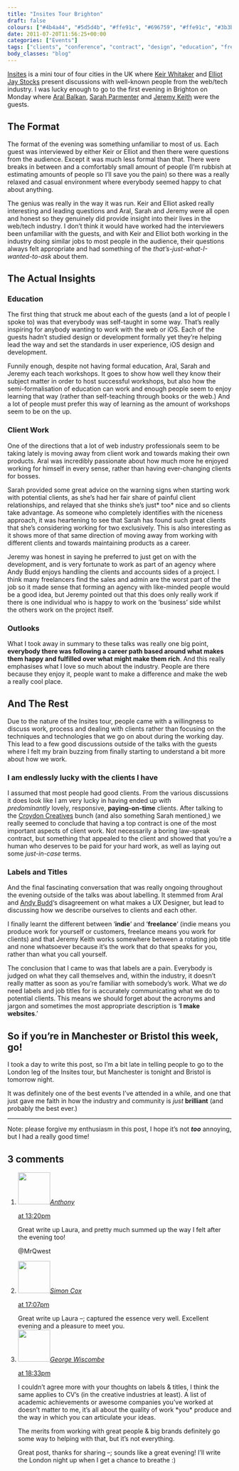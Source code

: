 ```yaml
---
title: "Insites Tour Brighton"
draft: false
colours: ["#4b4a44", "#5d5d4b", "#ffe91c", "#696759", "#ffe91c", "#3b3b35", "#fab81e"]
date: 2011-07-20T11:56:25+00:00
categories: ["Events"]
tags: ["clients", "conference", "contract", "design", "education", "freelancing", "industry", "labels", "titles", "user experience"]
body_classes: "blog"
---
```


[Insites](http://insitestour.com/) is a mini tour of four cities in the UK where [Keir Whitaker](http://keirwhitaker.com/) and [Elliot Jay Stocks](http://elliotjaystocks.com/) present discussions with well-known people from the web/tech industry. I was lucky enough to go to the first evening in Brighton on Monday where [Aral Balkan](http://aralbalkan.com/), [Sarah Parmenter](http://www.sazzy.co.uk/) and [Jeremy Keith](http://adactio.com/) were the guests.

## The Format

The format of the evening was something unfamiliar to most of us. Each guest was interviewed by either Keir or Elliot and then there were questions from the audience. Except it was much less formal than that. There were breaks in between and a comfortably small amount of people (I’m rubbish at estimating amounts of people so I’ll save you the pain) so there was a really relaxed and casual environment where everybody seemed happy to chat about anything.

The genius was really in the way it was run. Keir and Elliot asked really interesting and leading questions and Aral, Sarah and Jeremy were all open and honest so they genuinely did provide insight into their lives in the web/tech industry. I don’t think it would have worked had the interviewers been unfamiliar with the guests, and with Keir and Elliot both working in the industry doing similar jobs to most people in the audience, their questions always felt appropriate and had something of the *that’s-just-what-I-wanted-to-ask* about them.

## The Actual Insights

### Education

The first thing that struck me about each of the guests (and a lot of people I spoke to) was that everybody was self-taught in some way. That’s really inspiring for anybody wanting to work with the web or iOS. Each of the guests hadn’t studied design or development formally yet they’re helping lead the way and set the standards in user experience, iOS design and development.

Funnily enough, despite not having formal education, Aral, Sarah and Jeremy each teach workshops. It goes to show how well they know their subject matter in order to host successful workshops, but also how the semi-formalisation of education can work and enough people seem to enjoy learning that way (rather than self-teaching through books or the web.) And a lot of people must prefer this way of learning as the amount of workshops seem to be on the up.

### Client Work

One of the directions that a lot of web industry professionals seem to be taking lately is moving away from client work and towards making their own products. Aral was incredibly passionate about how much more he enjoyed working for himself in every sense, rather than having ever-changing clients for bosses.

Sarah provided some great advice on the warning signs when starting work with potential clients, as she’s had her fair share of painful client relationships, and relayed that she thinks she’s just* too* nice and so clients take advantage. As someone who completely identifies with the niceness approach, it was heartening to see that Sarah has found such great clients that she’s considering working for two exclusively. This is also interesting as it shows more of that same direction of moving away from working with different clients and towards maintaining products as a career.

Jeremy was honest in saying he preferred to just get on with the development, and is very fortunate to work as part of an agency where Andy Budd enjoys handling the clients and accounts sides of a project. I think many freelancers find the sales and admin are the worst part of the job so it made sense that forming an agency with like-minded people would be a good idea, but Jeremy pointed out that this does only really work if there is one individual who is happy to work on the ‘business’ side whilst the others work on the project itself.

### Outlooks

What I took away in summary to these talks was really one big point, **everybody there was following a career path based around what makes them happy and fulfilled over what might make them rich**. And this really emphasises what I love so much about the industry. People are there because they enjoy it, people want to make a difference and make the web a really cool place.

## And The Rest

Due to the nature of the Insites tour, people came with a willingness to discuss work, process and dealing with clients rather than focusing on the techniques and technologies that we go on about during the working day. This lead to a few good discussions outside of the talks with the guests where I felt my brain buzzing from finally starting to understand a bit more about how we work.

### I am endlessly lucky with the clients I have

I assumed that most people had good clients. From the various discussions it does look like I am very lucky in having ended up with *predominantly* lovely, responsive, **paying-on-time** clients. After talking to the [Croydon Creatives](http://mrqwest.co.uk/cc/) bunch (and also something Sarah mentioned,) we really seemed to conclude that having a top contract is one of the most important aspects of client work. Not necessarily a boring law-speak contract, but something that appealed to the client and showed that you’re a human who deserves to be paid for your hard work, as well as laying out some *just-in-case* terms.

### Labels and Titles

And the final fascinating conversation that was really ongoing throughout the evening outside of the talks was about labelling. It stemmed from Aral and [Andy Budd](http://www.andybudd.com/)‘s disagreement on what makes a UX Designer, but lead to discussing how we describe ourselves to clients and each other.

I finally learnt the different between ‘**indie**‘ and ‘**freelance**‘ (indie means you produce work for yourself or customers, freelance means you work for clients) and that Jeremy Keith works somewhere between a rotating job title and none whatsoever because it’s the work that do that speaks for you, rather than what you call yourself.

The conclusion that I came to was that labels are a pain. Everybody is judged on what they call themselves and, within the industry, it doesn’t really matter as soon as you’re familiar with somebody’s work. What we *do* need labels and job titles for is accurately communicating what we do to potential clients. This means we should forget about the acronyms and jargon and sometimes the most appropriate description is ‘**I make websites**.’

## So if you’re in Manchester or Bristol this week, go!

I took a day to write this post, so I’m a bit late in telling people to go to the London leg of the Insites tour, but Manchester is tonight and Bristol is tomorrow night.

It was definitely one of the best events I’ve attended in a while, and one that just gave me faith in how the industry and community is *just* **brilliant** (and probably the best ever.)

---

Note: please forgive my enthusiasm in this post, I hope it’s not ***too*** annoying, but I had a really good time!

## 3 comments

<ol class="commentlist">
	<li class="comment even thread-even depth-1" id="li-comment-249">
			<div class="comment-author vcard">
			<img alt='' src='https://secure.gravatar.com/avatar/e447058d3157368c3919157905bd8de3?s=72&amp;d=mm&amp;r=g' srcset='https://secure.gravatar.com/avatar/e447058d3157368c3919157905bd8de3?s=144&amp;d=mm&amp;r=g 2x' class='avatar avatar-72 photo' height='72' width='72' /><cite class="fn"><a href='http://mrqwest.co.uk' rel='external nofollow' class='url'>Anthony</a></cite>
				<aside class="comment-meta commentmetadata"><p><a href="#comment-249"><time datetime="2011-07-20T13:20:17+00:00" pubdate class="published">
		 at <span class="hours">13:20pm</span></time></a></p>
	</aside>
	</div>
	<div class="comment-entry">
		Great write up Laura, and pretty much summed up the way I felt after the evening too! 

@MrQwest
	</div>
</li>
	<li class="comment odd alt thread-odd thread-alt depth-1" id="li-comment-250">
			<div class="comment-author vcard">
			<img alt='' src='https://secure.gravatar.com/avatar/77b178c0c5bec748485307a18e73c6b9?s=72&amp;d=mm&amp;r=g' srcset='https://secure.gravatar.com/avatar/77b178c0c5bec748485307a18e73c6b9?s=144&amp;d=mm&amp;r=g 2x' class='avatar avatar-72 photo' height='72' width='72' /><cite class="fn"><a href='http://www.simoncox.com' rel='external nofollow' class='url'>Simon Cox</a></cite>
				<aside class="comment-meta commentmetadata"><p><a href="#comment-250"><time datetime="2011-07-20T17:07:04+00:00" pubdate class="published">
		 at <span class="hours">17:07pm</span></time></a></p>
	</aside>
	</div>
	<div class="comment-entry">
		Great write up Laura –; captured the essence very well. Excellent evening and a pleasure to meet you.
	</div>
</li>
	<li class="comment even thread-even depth-1" id="li-comment-251">
			<div class="comment-author vcard">
			<img alt='' src='https://secure.gravatar.com/avatar/b47e4f9448a175c868e8088abe08f778?s=72&amp;d=mm&amp;r=g' srcset='https://secure.gravatar.com/avatar/b47e4f9448a175c868e8088abe08f778?s=144&amp;d=mm&amp;r=g 2x' class='avatar avatar-72 photo' height='72' width='72' /><cite class="fn"><a href='http://www.georgewiscombe.com' rel='external nofollow' class='url'>George Wiscombe</a></cite>
				<aside class="comment-meta commentmetadata"><p><a href="#comment-251"><time datetime="2011-07-20T18:33:53+00:00" pubdate class="published">
		 at <span class="hours">18:33pm</span></time></a></p>
	</aside>
	</div>
	<div class="comment-entry">
		I couldn’t agree more with your thoughts on labels &amp; titles, I think the same applies to CV’s (in the creative industries at least).  A list of academic achievements or awesome companies you’ve worked at doesn’t matter to me, it’s all about the quality of work *you* produce and the way in which you can articulate your ideas. 

The merits from working with great people &amp; big brands definitely go some way to helping with that, but it’s not everything.

Great post, thanks for sharing –; sounds like a great evening! I’ll write the London night up when I get a chance to breathe :)
	</div>
</li>
</ol>
